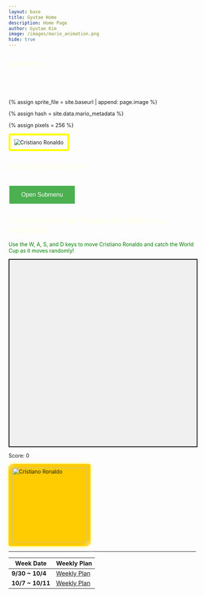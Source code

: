 ```yaml
---
layout: base
title: Gyutae Home 
description: Home Page
author: Gyutae Kim
image: /images/mario_animation.png
hide: true
---
```


## welcome 

<style>

.typewriter h1 {
  overflow: hidden; /* Ensures the content is not revealed until the animation */
  font-family: Monospace;
  border-right: .015em solid orange; /* The typwriter cursor */
  white-space: nowrap; /* Keeps the content on a single line */
  margin: 0 auto; /* Gives that scrolling effect as the typing happens */
  letter-spacing: 0.015em; /* Adjust as needed */
  animation: 
    typing 15.0s steps(30, end) forwards,
    blink-caret 1s step-end infinite;
  animation-delay: 0ms;
  animation-fill-mode: both;
  color: #000000
}

/* The typing effect */
@keyframes typing {
  0% {
    width: 0;
  }
  25%, 50%, 75% {
    width: 100%;
  }
  100% {
    width: 100%;
  }
}
/* The typewriter cursor effect */
@keyframes blink-caret {
  from, to { border-color: transparent }
  50% { border-color: white; }
}

h2 {
    color: #FFFFEE;
}

h1 {
  color: #FFFFFF
}

h1:hover {
  font-size: 32px;
}
</style>

<script>
  document.addEventListener("DOMContentLoaded", function() {
  setTimeout(function() {
      document.querySelector("body").classList.add("loaded");
  }, 2000)
});
</script>

<!-- <script>
document.addEventListener("DOMContentLoaded", function() {
  const words = ["Welcome", "to", "Srijan's", "Blog"];
  let wordIndex = 0;
  
  function updateWord() {
    const titleElement = document.querySelector(".typewriter h1");
    titleElement.textContent = words[wordIndex];
    wordIndex = (wordIndex + 1) % words.length;
  }

  setInterval(updateWord, 1); // Change word every 3.5 seconds
});
</script> -->

<div class="typewriter">
    <h1>Good Morning or night, Welcome to Gyutae's Blog</h1>
</div>

<br>

<!-- Liquid:  statements -->

<!--- Concatenation of site URL to frontmatter image  --->
{% assign sprite_file = site.baseurl | append: page.image %}
<!--- Has is a list variable containing mario metadata for sprite --->
{% assign hash = site.data.mario_metadata %}  
<!--- Size width/height of Sprit images --->
{% assign pixels = 256 %}

<!--- HTML for page contains <p> tag named "Mario" and class properties for a "sprite"  -->

<p id="mario" class="sprite"></p>
  
<!--- Embedded Cascading Style Sheet (CSS) rules, 
        define how HTML elements look 
--->
<style>

  /*CSS style rules for the id and class of the sprite...
  */
  .sprite {
    height: {{pixels}}px;
    width: {{pixels}}px;
    background-image: url('{{sprite_file}}');
    background-repeat: no-repeat;
  }

  /*background position of sprite element
  */
  #mario {
    background-position: calc({{animations[0].col}} * {{pixels}} * -1px) calc({{animations[0].row}} * {{pixels}}* -1px);
  }
</style>

<!--- Embedded executable code--->
<script>
  ////////// convert YML hash to javascript key:value objects /////////

  var mario_metadata = {}; //key, value object
  {% for key in hash %}  
  
  var key = "{{key | first}}"  //key
  var values = {} //values object
  values["row"] = {{key.row}}
  values["col"] = {{key.col}}
  values["frames"] = {{key.frames}}
  mario_metadata[key] = values; //key with values added

  {% endfor %}

  ////////// game object for player /////////

  class Mario {
    constructor(meta_data) {
      this.tID = null;  //capture setInterval() task ID
      this.positionX = 0;  // current position of sprite in X direction
      this.currentSpeed = 0;
      this.marioElement = document.getElementById("mario"); //HTML element of sprite
      this.pixels = {{pixels}}; //pixel offset of images in the sprite, set by liquid constant
      this.interval = 100; //animation time interval
      this.obj = meta_data;
      this.marioElement.style.position = "absolute";
    }

    animate(obj, speed) {
      let frame = 0;
      const row = obj.row * this.pixels;
      this.currentSpeed = speed;

      this.tID = setInterval(() => {
        const col = (frame + obj.col) * this.pixels;
        this.marioElement.style.backgroundPosition = `-${col}px -${row}px`;
        this.marioElement.style.left = `${this.positionX}px`;

        this.positionX += speed;
        frame = (frame + 1) % obj.frames;

        const viewportWidth = window.innerWidth;
        if (this.positionX > viewportWidth - this.pixels) {
          document.documentElement.scrollLeft = this.positionX - viewportWidth + this.pixels;
        }
      }, this.interval);
    }

    startWalking() {
      this.stopAnimate();
      this.animate(this.obj["Walk"], 3);
    }

    startRunning() {
      this.stopAnimate();
      this.animate(this.obj["Run1"], 6);
    }

    startPuffing() {
      this.stopAnimate();
      this.animate(this.obj["Puff"], 0);
    }

    startCheering() {
      this.stopAnimate();
      this.animate(this.obj["Cheer"], 0);
    }

    startFlipping() {
      this.stopAnimate();
      this.animate(this.obj["Flip"], 0);
    }

    startResting() {
      this.stopAnimate();
      this.animate(this.obj["Rest"], 0);
    }

    stopAnimate() {
      clearInterval(this.tID);
    }
  }

  const mario = new Mario(mario_metadata);

  ////////// event control /////////

  window.addEventListener("keydown", (event) => {
    if (event.key === "ArrowRight") {
      event.preventDefault();
      if (event.repeat) {
        mario.startCheering();
      } else {
        if (mario.currentSpeed === 0) {
          mario.startWalking();
        } else if (mario.currentSpeed === 3) {
          mario.startRunning();
        }
      }
    } else if (event.key === "ArrowLeft") {
      event.preventDefault();
      if (event.repeat) {
        mario.stopAnimate();
      } else {
        mario.startPuffing();
      }
    }
  });

  //touch events that enable animations
  window.addEventListener("touchstart", (event) => {
    event.preventDefault(); // prevent default browser action
    if (event.touches[0].clientX > window.innerWidth / 2) {
      // move right
      if (currentSpeed === 0) { // if at rest, go to walking
        mario.startWalking();
      } else if (currentSpeed === 3) { // if walking, go to running
        mario.startRunning();
      }
    } else {
      // move left
      mario.startPuffing();
    }
  });

  //stop animation on window blur
  window.addEventListener("blur", () => {
    mario.stopAnimate();
  });

  //start animation on window focus
  window.addEventListener("focus", () => {
     mario.startFlipping();
  });

  //start animation on page load or page refresh
  document.addEventListener("DOMContentLoaded", () => {
    // adjust sprite size for high pixel density devices
    const scale = window.devicePixelRatio;
    const sprite = document.querySelector(".sprite");
    sprite.style.transform = `scale(${0.2 * scale})`;
    mario.startResting();
  });

</script>

<img src="images/Cristiano-Ronaldo.avif" alt="Cristiano Ronaldo" style="border: 5px solid yellow; padding: 10px; border-radius: 5px;">

## Notebook Submenu

<html lang="en">
<head>
    <meta charset="UTF-8">
    <meta name="viewport" content="width=device-width, initial-scale=1.0">
    <title>Fancy Animations and Links</title>
    <style>
        /* CSS for fade-in effect */
        .fade-in {
            opacity: 0;
            transition: opacity 1s ease-in;
        }
        .fade-in.visible {
            opacity: 1;
        }
        /* Button hover effect */
        .button {
            background-color: #4CAF50; /* Green */
            border: none;
            color: white;
            padding: 15px 32px;
            text-align: center;
            text-decoration: none;
            display: inline-block;
            font-size: 16px;
            margin: 4px 2px;
            transition: transform 0.2s, background-color 0.3s;
            cursor: pointer;
        }
        .button:hover {
            transform: scale(1.1);
            background-color: #45a049; /* Darker green */
        }
        /* Smooth scrolling */
        html {
            scroll-behavior: smooth;
        }
        /* Modal styles */
        .modal {
            display: none; /* Hidden by default */
            position: fixed;
            z-index: 1; /* Sit on top */
            left: 0;
            top: 0;
            width: 100%; /* Full width */
            height: 100%; /* Full height */
            overflow: auto; /* Enable scroll if needed */
            background-color: rgba(0,0,0,0.4); /* Black w/ opacity */
            animation: fadeIn 0.5s; /* Fade-in animation */
        }
        .modal-content {
            background-color: #fefefe;
            margin: 15% auto; /* 15% from the top and centered */
            padding: 20px;
            border: 1px solid #888;
            width: 80%; /* Could be more or less, depending on screen size */
        }
        .close {
            color: #aaa;
            float: right;
            font-size: 28px;
            font-weight: bold;
        }
        .close:hover,
        .close:focus {
            color: black;
            text-decoration: none;
            cursor: pointer;
        }
        @keyframes fadeIn {
            from {opacity: 0;}
            to {opacity: 1;}
        }
        /* Styles for links */
        .links {
            text-align: left;
            margin: 20px;
        }
    </style>
</head>

<body>
    <div class="fade-in">This will fade in when the page loads!</div>
    <button id="modalBtn" class="button">Open Submenu</button>
    <!-- The Modal -->
    <div id="myModal" class="modal">
        <div class="modal-content">
            <span class="close">&times;</span>
            <h2>Notebooks</h2>
            <ul>
                <li><a href="{{site.baseurl}}/plans/sprint1">Planning Document</a></li>
                <li><a href="{{site.baseurl}}/jscell/sprint1">JavaScript Notebook</a></li>
                <li><a href="{{site.baseurl}}/about/sprint1">About Page</a></li>
                <li><a href="{{site.baseurl}}/2024/09/16/jupyter_IPYNB_2_.html">Jupyter Notebook</a></li>
            </ul>
            <h2>Games</h2>
            <ul>
                <li><a href="{{site.baseurl}}/cookieclicker/sprint1">Cookie Clicker</a></li>
                <li><a href="{{site.baseurl}}/tictactoe/sprint1">Tic-Tac-Toe</a></li>
                <li><a href="{{site.baseurl}}/snake/sprint1">Snake Game</a></li>
                <li><a href="{{site.baseurl}}/rps/sprint1">Rock Paper Scissors</a></li>
            </ul>
           <h2>Other Stuff</h2>
            <ul>
                <li><a href="{{site.baseurl}}/binarycalculator/sprint1">Binary Calculator</a></li>
                <li><a href="{{site.baseurl}}/calculator/sprint1">Calculator</a></li>
            </ul>
        </div>
    </div>
    <script>
        // JavaScript for fade-in effect
        window.onload = function() {
            const elements = document.querySelectorAll('.fade-in');
            elements.forEach(el => {
                el.classList.add('visible');
            });
        };
        // JavaScript for modal functionality
        const modal = document.getElementById("myModal");
        const btn = document.getElementById("modalBtn");
        const span = document.getElementsByClassName("close")[0];
        btn.onclick = function() {
            modal.style.display = "block";
        }
        span.onclick = function() {
            modal.style.display = "none";
        }
        window.onclick = function(event) {
            if (event.target == modal) {
                modal.style.display = "none";
            }
        }
    </script>

</body>
</html>



<link rel="stylesheet" href="/assets/css/custom.css">


## Cristiano Ronaldo Chasing the World Cup Animation

<span style="color: green;">Use the W, A, S, and D keys to move Cristiano Ronaldo and catch the World Cup as it moves randomly!</span>

<div id="gameArea" style="width: 100%; height: 500px; position: relative; background-color: #f0f0f0; border: 2px solid #000; overflow: hidden;">
  <div id="ronaldo" style="position: absolute; width: 100px; height: 100px; background-image: url('images/ronaldo.jpg'); background-size: cover;"></div>
  <div id="worldcup" style="position: absolute; width: 100px; height: 100px; background-image: url('images/worldcup.jpg'); background-size: cover;"></div>
</div>

<p>Score: <span id="score">0</span></p>

<script>
  const ronaldo = document.getElementById('ronaldo');
  const worldcup = document.getElementById('worldcup');
  const gameArea = document.getElementById('gameArea');
  const scoreElement = document.getElementById('score');
  let ronaldoPosition = { x: 0, y: 0 };
  let worldcupPosition = { x: 300, y: 200 }; // Starting position for the World Cup
  let score = 0;

  // Function to move Ronaldo based on W, A, S, D keys
  function moveRonaldo(dx, dy) {
    ronaldoPosition.x += dx;
    ronaldoPosition.y += dy;

    // Ensure Ronaldo stays within bounds
    ronaldoPosition.x = Math.max(0, Math.min(ronaldoPosition.x, gameArea.clientWidth - ronaldo.clientWidth));
    ronaldoPosition.y = Math.max(0, Math.min(ronaldoPosition.y, gameArea.clientHeight - ronaldo.clientHeight));

    ronaldo.style.left = ronaldoPosition.x + 'px';
    ronaldo.style.top = ronaldoPosition.y + 'px';

    checkCollision();
  }

  // Function to move the World Cup randomly
  function moveWorldCupRandomly() {
    worldcupPosition.x = Math.random() * (gameArea.clientWidth - worldcup.clientWidth);
    worldcupPosition.y = Math.random() * (gameArea.clientHeight - worldcup.clientHeight);

    worldcup.style.left = worldcupPosition.x + 'px';
    worldcup.style.top = worldcupPosition.y + 'px';
  }

  // Function to check for collision between Ronaldo and the World Cup
  function checkCollision() {
    const ronaldoRect = ronaldo.getBoundingClientRect();
    const worldcupRect = worldcup.getBoundingClientRect();

    if (!(ronaldoRect.right < worldcupRect.left ||
          ronaldoRect.left > worldcupRect.right ||
          ronaldoRect.bottom < worldcupRect.top ||
          ronaldoRect.top > worldcupRect.bottom)) {
      score++;
      scoreElement.textContent = score;
      moveWorldCupRandomly();
    }
  }

  // Move the World Cup every 1 second (1000 milliseconds)
  setInterval(moveWorldCupRandomly, 1000);

  // Listen for W, A, S, D key presses to move Ronaldo
  document.addEventListener('keydown', function(event) {
    switch (event.key) {
      case 'w':
        moveRonaldo(0, -10);
        break;
      case 's':
        moveRonaldo(0, 10);
        break;
      case 'a':
        moveRonaldo(-10, 0);
        break;
      case 'd':
        moveRonaldo(10, 0);
        break;
    }
  });
</script>





<style>
  /* Sparkling animation */
  @keyframes sparkle {
    0%, 100% {
      opacity: 1;
      transform: scale(1);
    }
    50% {
      opacity: 0.5;
      transform: scale(1.2);
    }
  }

  .sparkling {
    position: relative;
    display: inline-block;
    background-color: #ffcc00;
    padding: 10px;
    border-radius: 5px;
    box-shadow: 0 0 10px rgba(255, 255, 0, 0.7);
    animation: sparkle 1.5s infinite ease-in-out;
  }

  .sparkling:before {
    content: '';
    position: absolute;
    top: -5px;
    left: -5px;
    width: 10px;
    height: 10px;
    background-color: #fff;
    border-radius: 50%;
    box-shadow: 0 0 15px 5px rgba(255, 255, 255, 0.7);
    animation: sparkle 1s infinite ease-in-out;
  }

  .sparkling:after {
    content: '';
    position: absolute;
    bottom: -5px;
    right: -5px;
    width: 10px;
    height: 10px;
    background-color: #fff;
    border-radius: 50%;
    box-shadow: 0 0 15px 5px rgba(255, 255, 255, 0.7);
    animation: sparkle 1.5s infinite ease-in-out reverse;
  }
</style>

<audio id="siuSound" src="sound/siuuu.mp3"></audio>

<div class="sparkling">
  <img src="images/Cristiano-Ronaldo.avif" alt="Cristiano Ronaldo" style="width: 200px;" onclick="playSiuSound()">
</div>

<script>
  function playSiuSound() {
    const audio = document.getElementById('siuSound');
    audio.play();
  }
</script>

---------------------------------

| Week Date   | Weekly Plan |
|-------------|-------------|
| **9/30 ~ 10/4**  | [Weekly Plan]({{site.baseurl}}/weeklyplan1/sprint2) | 
| **10/7 ~ 10/11** | [Weekly Plan]({{site.baseurl}}/weeklyplan2/sprint2) | 


